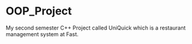 # OOP_Project
My second semester C++ Project called UniQuick which is a restaurant management system at Fast.
